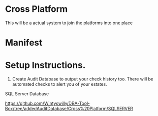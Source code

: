 # Cross Platform

This will be a actual system to join the platforms into one place


# Manifest

# Setup Instructions.

1. Create Audit Database to output your check history too. There will be automated checks to alert you of your estates.


SQL Server Database


https://github.com/Wintyswilly/DBA-Tool-Box/tree/addedAuditDatabase/Cross%20Platform/SQLSERVER